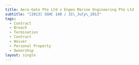 ```yaml
---
title: Aero-Gate Pte Ltd v Engen Marine Engineering Pte Ltd
subtitle: "[2013] SGHC 148 / 31\_July\_2013"
tags:
  - Contract
  - Breach
  - Termination
  - Contract
  - Waiver
  - Personal Property
  - Ownership
layout: single
---
```


